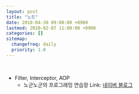 ```yaml
---
layout: post
title: "노트"
date: 2018-04-30 09:00:00 +0900
lastmod: 2020-02-07 11:00:00 +0900
categories: []
sitemap:
  changefreq: daily
  priority: 1.0
---
```


<br/>

- Filter, Interceptor, AOP
  - 노군노군의 프로그래밍 연습장
Link: [네이버 블로그](http://blog.naver.com/PostView.nhn?blogId=fortunerain&logNo=220964510870&parentCategoryNo=&categoryNo=69&viewDate=&isShowPopularPosts=true&from=search)
